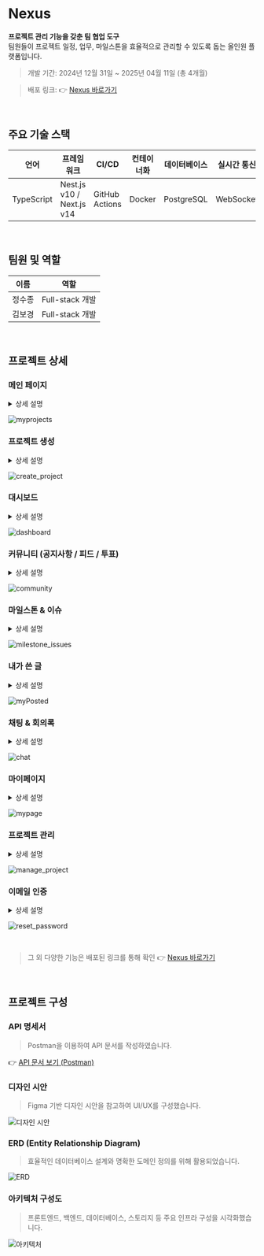 # Nexus

**프로젝트 관리 기능을 갖춘 팀 협업 도구**  
팀원들이 프로젝트 일정, 업무, 마일스톤을 효율적으로 관리할 수 있도록 돕는 올인원 플랫폼입니다.

> 개발 기간: 2024년 12월 31일 ~ 2025년 04월 11일 (총 4개월)

> 배포 링크: 👉 [Nexus 바로가기](http://ec2-13-209-41-52.ap-northeast-2.compute.amazonaws.com/login)

<br>

## 주요 기술 스택

| 언어        | 프레임워크              | CI/CD          | 컨테이너화 | 데이터베이스 | 실시간 통신 | 스토리지 | 배포환경 |
|-------------|--------------------------|----------------|-------------|---------------|---------------|-----------|-----------|
| TypeScript  | Nest.js v10 / Next.js v14 | GitHub Actions | Docker      | PostgreSQL     | WebSocket     | AWS S3    | AWS EC2   |

<br>

## 팀원 및 역할

| 이름     | 역할           |
|----------|----------------|
| 정수종   | Full-stack 개발 |
| 김보경   | Full-stack 개발 |

<br>

## 프로젝트 상세

### 메인 페이지
<details>
  <summary>상세 설명</summary>

  - 오늘 날짜를 기준으로 프로젝트 상태를 '진행중', '완료됨', '예정됨'으로 구분하여 표시
  - 우측 네브바를 통해 금일 예정 혹은 진행 중인 일정을 빠르게 확인

</details>

![myprojects](https://nexus-s3cloud.s3.ap-northeast-2.amazonaws.com/common/pages/myproject.png)


### 프로젝트 생성
<details>
  <summary>상세 설명</summary>

  - 프로젝트 이름, 설명, 기간 등을 설정 
  - 시작일과 마감일에 대한 유효성 검사를 진행
  - 기본 이미지 선택 또는 1장의 이미지를 직접 업로드

</details>

![create_project](https://nexus-s3cloud.s3.ap-northeast-2.amazonaws.com/common/pages/create_project.png)


### 대시보드
<details>
  <summary>상세 설명</summary>

  - 프로젝트의 기본 정보, 참여 유저, 커뮤니티, 마일스톤, 회의록 등을 요약해 보여줌 
  - 이메일과 역할을 입력하여 유저를 추가

</details>

![dashboard](https://nexus-s3cloud.s3.ap-northeast-2.amazonaws.com/common/pages/dashboard.png)


### 커뮤니티 (공지사항 / 피드 / 투표)
<details>
  <summary>상세 설명</summary>

  - 공지사항, 피드, 투표 세 가지 유형의 게시글 작성이 가능 
  - 파일 및 이미지는 최대 10개까지 첨부 가능  
  - 댓글, 대댓글, 좋아요 기능을 제공
  - 공지사항은 PM만 작성할 수 있으며, 피드는 모든 유저가 작성 가능
  - 투표는 익명 여부, 단일/다중 선택 여부 설정 가능하며 상태(진행중/마감됨)를 표시

</details>

![community](https://nexus-s3cloud.s3.ap-northeast-2.amazonaws.com/common/pages/community.png)


### 마일스톤 & 이슈
<details>
  <summary>상세 설명</summary>

  - 마일스톤 하위에 이슈들이 정렬되며, 프론트엔드/백엔드 필터링이 가능 
  - 해당 마일스톤에 언급된 유저만 이슈 작성이 가능

</details>

![milestone_issues](https://nexus-s3cloud.s3.ap-northeast-2.amazonaws.com/common/pages/milestone_issues.png)


### 내가 쓴 글
<details>
  <summary>상세 설명</summary>

  - 현재 프로젝트 내에서 내가 작성한 모든 글을 확인
  - 글 클릭 시 모달 형태로 자세히 확인 가능

</details>

![myPosted](https://nexus-s3cloud.s3.ap-northeast-2.amazonaws.com/common/pages/myposted.png)


### 채팅 & 회의록
<details>
  <summary>상세 설명</summary>

  - 실시간 채팅 기능이 제공 (어느 위치에서든 접근이 가능)
  - 회의록을 자유롭게 작성 및 저장

</details>

![chat](https://nexus-s3cloud.s3.ap-northeast-2.amazonaws.com/common/pages/chat.png)


### 마이페이지
<details>
  <summary>상세 설명</summary>

  - 본인의 기본 정보를 조회하고 수정 가능

</details>

![mypage](https://nexus-s3cloud.s3.ap-northeast-2.amazonaws.com/common/pages/mypage.png)


### 프로젝트 관리
<details>
  <summary>상세 설명</summary>

  - 프로젝트의 이름, 설명, 기간 등 기본 정보를 수정 가능

</details>

![manage_project](https://nexus-s3cloud.s3.ap-northeast-2.amazonaws.com/common/pages/manage_project.png)


### 이메일 인증
<details>
  <summary>상세 설명</summary>

  - 비밀번호 재설정 시 이메일 인증 절차를 거침
  - Google SMTP를 이용하여 인증 메일을 발송

</details>

![reset_password](https://nexus-s3cloud.s3.ap-northeast-2.amazonaws.com/common/pages/reset_password.png)

<br>


> 그 외 다양한 기능은 배포된 링크를 통해 확인 👉 [Nexus 바로가기](http://ec2-13-209-41-52.ap-northeast-2.compute.amazonaws.com/login)

<br>

## 프로젝트 구성

### API 명세서  

> Postman을 이용하여 API 문서를 작성하였습니다.

👉 [API 문서 보기 (Postman)](https://www.postman.com/orange-sunset-704837/nexus/overview)

### 디자인 시안  

> Figma 기반 디자인 시안을 참고하여 UI/UX를 구성했습니다.

![디자인 시안](https://nexus-s3cloud.s3.ap-northeast-2.amazonaws.com/common/nexus_design_preview.png)


### ERD (Entity Relationship Diagram)
 
> 효율적인 데이터베이스 설계와 명확한 도메인 정의를 위해 활용되었습니다.

![ERD](https://nexus-s3cloud.s3.ap-northeast-2.amazonaws.com/common/nexus_erd.png)


### 아키텍처 구성도  

> 프론트엔드, 백엔드, 데이터베이스, 스토리지 등 주요 인프라 구성을 시각화했습니다.

![아키텍처](https://nexus-s3cloud.s3.ap-northeast-2.amazonaws.com/common/nexus_architecture.png)
